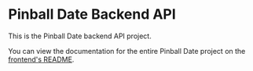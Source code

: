 # Pinball Date Backend API
This is the Pinball Date backend API project.

You can view the documentation for the entire Pinball Date project on the [frontend's README](https://github.com/team-GET-2022/pinballdate-frontend/blob/dev/README.md).
